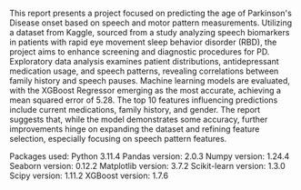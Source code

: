 This report presents a project focused on predicting the age of Parkinson's Disease onset based on speech and motor pattern measurements. 
Utilizing a dataset from Kaggle, sourced from a study analyzing speech biomarkers in patients with rapid eye movement sleep behavior disorder 
(RBD), the project aims to enhance screening and diagnostic procedures for PD. Exploratory data analysis examines patient distributions, 
antidepressant medication usage, and speech patterns, revealing correlations between family history and speech pauses. Machine learning models 
are evaluated, with the XGBoost Regressor emerging as the most accurate, achieving a mean squared error of 5.28. The top 10 features influencing 
predictions include current medications, family history, and gender. The report suggests that, while the model demonstrates some accuracy, 
further improvements hinge on expanding the dataset and refining feature selection, especially focusing on speech pattern features.

Packages used:
Python 3.11.4
Pandas version: 2.0.3
Numpy version: 1.24.4
Seaborn version: 0.12.2
Matplotlib version: 3.7.2
Scikit-learn version: 1.3.0
Scipy version: 1.11.2
XGBoost version: 1.7.6

